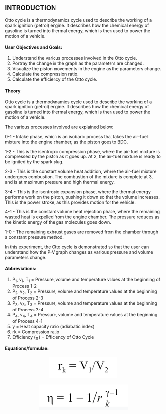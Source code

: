 ## INTRODUCTION<br>

Otto cycle is a thermodynamics cycle used to describe the working of a spark ignition (petrol) engine. It describes how the chemical energy of gasoline is turned into thermal energy, which is then used to power the motion of a vehicle.

#### User Objectives and Goals:<br>

1. Understand the various processes involved in the Otto cycle.
2. Portray the change in the graph as the parameters are changed.
3. Visualize the piston movements in the engine as the parameters change.
4. Calculate the compression ratio.
5. Calculate the efficiency of the Otto cycle.


#### Theory<br>

Otto cycle is a thermodynamics cycle used to describe the working of a spark ignition (petrol) engine. It describes how the chemical energy of gasoline is turned into thermal energy, which is then used to power the motion of a vehicle.

The various processes involved are explained below:

0-1 - Intake phase, which is an isobaric process that takes the air-fuel mixture into the engine chamber, as the piston goes to BDC.

1-2 - This is the isentropic compression phase, where the air-fuel mixture is compressed by the piston as it goes up. At 2, the air-fuel mixture is ready to be ignited by the spark plug.

2-3 - This is the constant volume heat addition, where the air-fuel mixture undergoes combustion. The combustion of the mixture is complete at 3, and is at maximum pressure and high thermal energy.

3-4 - This is the isentropic expansion phase, where the thermal energy performs work on the piston, pushing it down so that the volume increases. This is the power stroke, as this provides motion for the vehicle.

4-1 - This is the constant volume heat rejection phase, where the remaining wasted heat is expelled from the engine chamber. The pressure reduces as the kinetic energy of the gas molecules goes down.

1-0 - The remaining exhaust gases are removed from the chamber through a constant pressure method.

In this experiment, the Otto cycle is demonstrated so that the user can understand how the P-V graph changes as various pressure and volume parameters change.


#### Abbreviations:<br>

1. P<sub>1</sub>, v<sub>1</sub>, T<sub>1</sub> = Pressure, volume and temperature values at the beginning of Process 1-2
2. P<sub>2</sub>, v<sub>2</sub>, T<sub>2</sub> = Pressure, volume and temperature values at the beginning of Process 2-3
3. P<sub>3</sub>, v<sub>3</sub>, T<sub>3</sub> = Pressure, volume and temperature values at the beginning of Process 3-4
4. P<sub>4</sub>, v<sub>4</sub>, T<sub>4</sub> = Pressure, volume and temperature values at the beginning of Process 4-1
5. γ = Heat capacity ratio (adiabatic index)
6. rk = Compression ratio
7. Efficiency (╖) = Efficiency of Otto Cycle

#### Equations/formulae:<br>

<center><img src="./images/equations/eq1.png" /></center>
<br>

<center><img src="./images/equations/eq2.png" /></center>
<br>
